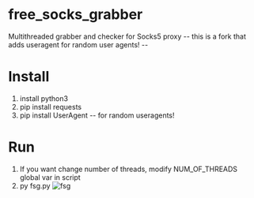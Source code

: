 # free_socks_grabber
Multithreaded grabber and checker for Socks5 proxy
-- this is a fork that adds useragent for random user agents! --
# Install
1) install python3
2) pip install requests
3) pip install UserAgent -- for random useragents!

# Run
1) If you want change number of threads, modify NUM_OF_THREADS global var in script
2) py fsg.py
![fsg](https://user-images.githubusercontent.com/55435236/87756822-48871400-c812-11ea-9a94-98b9df21aa5a.gif)
